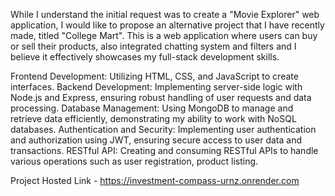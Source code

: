 While I understand the initial request was to create a "Movie Explorer" web application, I would like to propose an alternative project that I have recently made, titled "College Mart".
This is a web application where users can buy or sell their products, also integrated chatting system and filters and I believe it effectively showcases my full-stack development skills.

Frontend Development: Utilizing HTML, CSS, and JavaScript to create interfaces.
Backend Development: Implementing server-side logic with Node.js and Express, ensuring robust handling of user requests and data processing.
Database Management: Using MongoDB to manage and retrieve data efficiently, demonstrating my ability to work with NoSQL databases.
Authentication and Security: Implementing user authentication and authorization using JWT, ensuring secure access to user data and transactions.
RESTful API: Creating and consuming RESTful APIs to handle various operations such as user registration, product listing.

Project Hosted Link - https://investment-compass-urnz.onrender.com

